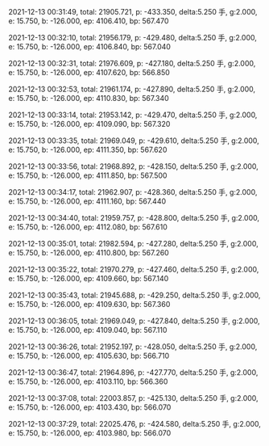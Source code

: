 2021-12-13 00:31:49, total: 21905.721, p: -433.350, delta:5.250 手, g:2.000, e: 15.750, b: -126.000, ep: 4106.410, bp: 567.470

2021-12-13 00:32:10, total: 21956.179, p: -429.480, delta:5.250 手, g:2.000, e: 15.750, b: -126.000, ep: 4106.840, bp: 567.040

2021-12-13 00:32:31, total: 21976.609, p: -427.180, delta:5.250 手, g:2.000, e: 15.750, b: -126.000, ep: 4107.620, bp: 566.850

2021-12-13 00:32:53, total: 21961.174, p: -427.890, delta:5.250 手, g:2.000, e: 15.750, b: -126.000, ep: 4110.830, bp: 567.340

2021-12-13 00:33:14, total: 21953.142, p: -429.470, delta:5.250 手, g:2.000, e: 15.750, b: -126.000, ep: 4109.090, bp: 567.320

2021-12-13 00:33:35, total: 21969.049, p: -429.610, delta:5.250 手, g:2.000, e: 15.750, b: -126.000, ep: 4111.350, bp: 567.620

2021-12-13 00:33:56, total: 21968.892, p: -428.150, delta:5.250 手, g:2.000, e: 15.750, b: -126.000, ep: 4111.850, bp: 567.500

2021-12-13 00:34:17, total: 21962.907, p: -428.360, delta:5.250 手, g:2.000, e: 15.750, b: -126.000, ep: 4111.160, bp: 567.440

2021-12-13 00:34:40, total: 21959.757, p: -428.800, delta:5.250 手, g:2.000, e: 15.750, b: -126.000, ep: 4112.080, bp: 567.610

2021-12-13 00:35:01, total: 21982.594, p: -427.280, delta:5.250 手, g:2.000, e: 15.750, b: -126.000, ep: 4110.800, bp: 567.260

2021-12-13 00:35:22, total: 21970.279, p: -427.460, delta:5.250 手, g:2.000, e: 15.750, b: -126.000, ep: 4109.660, bp: 567.140

2021-12-13 00:35:43, total: 21945.688, p: -429.250, delta:5.250 手, g:2.000, e: 15.750, b: -126.000, ep: 4109.630, bp: 567.360

2021-12-13 00:36:05, total: 21969.049, p: -427.840, delta:5.250 手, g:2.000, e: 15.750, b: -126.000, ep: 4109.040, bp: 567.110

2021-12-13 00:36:26, total: 21952.197, p: -428.050, delta:5.250 手, g:2.000, e: 15.750, b: -126.000, ep: 4105.630, bp: 566.710

2021-12-13 00:36:47, total: 21964.896, p: -427.770, delta:5.250 手, g:2.000, e: 15.750, b: -126.000, ep: 4103.110, bp: 566.360

2021-12-13 00:37:08, total: 22003.857, p: -425.130, delta:5.250 手, g:2.000, e: 15.750, b: -126.000, ep: 4103.430, bp: 566.070

2021-12-13 00:37:29, total: 22025.476, p: -424.580, delta:5.250 手, g:2.000, e: 15.750, b: -126.000, ep: 4103.980, bp: 566.070